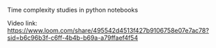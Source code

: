 Time complexity studies in python notebooks

Video link: https://www.loom.com/share/495542d4513f427b9106758e07e7ac78?sid=b6c96b3f-c6ff-4b4b-b69a-a79ffaef4f54
